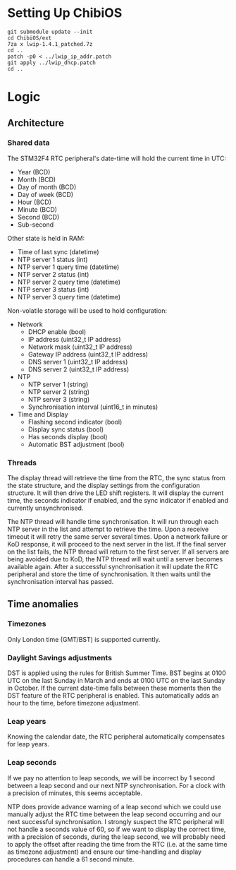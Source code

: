 # Setting Up ChibiOS

```
git submodule update --init
cd ChibiOS/ext
7za x lwip-1.4.1_patched.7z
cd ..
patch -p0 < ../lwip_ip_addr.patch
git apply ../lwip_dhcp.patch
cd ..
```

# Logic
## Architecture
### Shared data
The STM32F4 RTC peripheral's date-time will hold the current time in UTC:
* Year (BCD)
* Month (BCD)
* Day of month (BCD)
* Day of week (BCD)
* Hour (BCD)
* Minute (BCD)
* Second (BCD)
* Sub-second

Other state is held in RAM:
* Time of last sync             (datetime)
* NTP server 1 status           (int)
* NTP server 1 query time       (datetime)
* NTP server 2 status           (int)
* NTP server 2 query time       (datetime)
* NTP server 3 status           (int)
* NTP server 3 query time       (datetime)

Non-volatile storage will be used to hold configuration:
* Network
    * DHCP enable               (bool)
    * IP address                (uint32_t IP address)
    * Network mask              (uint32_t IP address)
    * Gateway IP address        (uint32_t IP address)
    * DNS server 1              (uint32_t IP address)
    * DNS server 2              (uint32_t IP address)
* NTP
    * NTP server 1              (string)
    * NTP server 2              (string)
    * NTP server 3              (string)
    * Synchronisation interval  (uint16_t in minutes)
* Time and Display
    * Flashing second indicator (bool)
    * Display sync status       (bool)
    * Has seconds display       (bool)
    * Automatic BST adjustment  (bool)


### Threads
The display thread will retrieve the time from the RTC, the sync status from
the state structure, and the display settings from the configuration structure.
It will then drive the LED shift registers.  It will display the current time,
the seconds indicator if enabled, and the sync indicator if enabled and
currently unsynchronised.

The NTP thread will handle time synchronisation.  It will run through each NTP
server in the list and attempt to retrieve the time.  Upon a receive timeout it
will retry the same server several times.  Upon a network failure or KoD
response, it will proceed to the next server in the list.  If the final server
on the list fails, the NTP thread will return to the first server.  If all
servers are being avoided due to KoD, the NTP thread will wait until a server
becomes available again.  After a successful synchronisation it will update the
RTC peripheral and store the time of synchronisation.  It then waits until the
synchronisation interval has passed.

## Time anomalies
### Timezones
Only London time (GMT/BST) is supported currently.

### Daylight Savings adjustments
DST is applied using the rules for British Summer Time.  BST begins at 0100 UTC
on the last Sunday in March and ends at 0100 UTC on the last Sunday in October.
If the current date-time falls between these moments then the DST feature of
the RTC peripheral is enabled.  This automatically adds an hour to the time,
before timezone adjustment.

### Leap years
Knowing the calendar date, the RTC peripheral automatically compensates for
leap years.

### Leap seconds
If we pay no attention to leap seconds, we will be incorrect by 1 second
between a leap second and our next NTP synchronisation.  For a clock with a
precision of minutes, this seems acceptable.

NTP does provide advance warning of a leap second which we could use manually
adjust the RTC time between the leap second occurring and our next successful
synchronisation.  I strongly suspect the RTC peripheral will not handle a
seconds value of 60, so if we want to display the correct time, with a
precision of seconds, during the leap second, we will probably need to apply
the offset after reading the time from the RTC (i.e. at the same time as
timezone adjustment) and ensure our time-handling and display procedures can
handle a 61 second minute.
